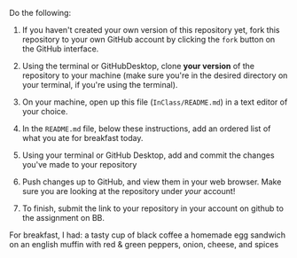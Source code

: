 Do the following:

1. If you haven't created your own version of this repository yet, fork this repository to your own GitHub account by clicking the `fork` button on the GitHub interface.

1. Using the terminal or GitHubDesktop, clone **your version** of the repository to your machine (make sure you're in the desired directory on your terminal, if you're using the terminal).

1. On your machine, open up this file (`InClass/README.md`) in a text editor of your choice.

1. In the `README.md` file, below these instructions, add an ordered list of what you ate for breakfast today.

1. Using your terminal or GitHub Desktop, add and commit the changes you've made to your repository

1. Push changes up to GitHub, and view them in your web browser. Make sure you are looking at the repository under _your_ account!

1. To finish, submit the link to your repository in your account on github to the assignment on BB. 


For breakfast, I had:
a tasty cup of black coffee
a homemade egg sandwich on an english muffin with red & green peppers, onion, cheese, and spices
